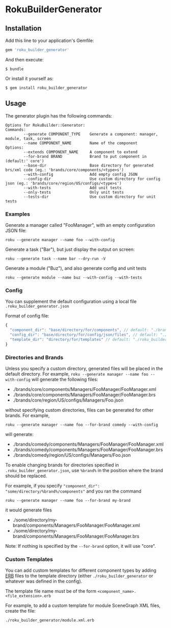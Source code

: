 # RokuBuilderGenerator

## Installation

Add this line to your application's Gemfile:

```ruby
gem 'roku_builder_generator'
```

And then execute:

    $ bundle

Or install it yourself as:

    $ gem install roku_builder_generator

## Usage

The generator plugin has the following commands:

```
Options for RokuBuilder::Generator:
Commands:
        --generate COMPONENT_TYPE    Generate a component: manager, module, task, screen
        --name COMPONENT_NAME        Name of the component
Options:
        --extends COMPONENT_NAME     A component to extend
        --for-brand BRAND            Brand to put component in (default:' core')
        --base-dir                   Base directory for generated brs/xml code (eg.: 'brands/core/components/<type>s')
        --with-config                Add empty config JSON
        --config-dir                 Use custom directory for config json (eg.: 'brands/core/region/US/configs/<type>s')
        --with-tests                 Add unit tests
        --only-tests                 Only unit tests
        --tests-dir                  Use custom directory for unit tests

```

### Examples

Generate a manager called "FooManager", with an empty configuration JSON file:

`roku --generate manager --name foo --with-config`

Generate a task ("Bar"), but just display the output on screen:

`roku --generate task --name bar --dry-run -V`

Generate a module ("Buz"), and also generate config and unit tests

`roku --generate module --name buz --with-config --with-tests`

### Config

You can supplement the default configuration using a local file `.roku_builder_generator.json`

Format of config file:

```js
{
  "component_dir": "base/directory/for/components", // default: "./brands/%brand%/components"
  "config_dir": "base/directory/for/config/json/files", // default: "./brands/%brand%/region/US/configs"
  "template_dir": "directory/for/templates" // default: "./roku_builder_generator"
}
```

### Directories and Brands

Unless you specify a custom directory, generated files will be placed in the default directory. For example,
`roku --generate manager --name foo --with-config`
will generate the following files:

- ./brands/core/components/Managers/FooManager/FooManager.xml
- ./brands/core/components/Managers/FooManager/FooManager.brs
- ./brands/core/region/US/configs/Managers/Foo.json

without specifying custom directories, files can be generated for other brands. For example,

`roku --generate manager --name foo --for-brand comedy --with-config`

will generate:

- ./brands/comedy/components/Managers/FooManager/FooManager.xml
- ./brands/comedy/components/Managers/FooManager/FooManager.brs
- ./brands/comedy/region/US/configs/Managers/Foo.json

To enable changing brands for directories specified in `.roku_builder_generator.json`, use `%brand%` in the position where the brand should be replaced.

For example, if you specify `"component_dir": "some/directory/%brand%/components"` and you ran the command

`roku --generate manager --name foo --for-brand my-brand`

it would generate files

- ./some/directory/my-brand/components/Managers/FooManager/FooManager.xml
- ./some/directory/my-brand/components/Managers/FooManager/FooManager.brs

Note: If nothing is specified by the `--for-brand` option, it will use "core".

### Custom Templates

You can add custom templates for different component types by adding [ERB](https://www.stuartellis.name/articles/erb/) files to the template directory (either `./roku_builder_generator` or whatever was defined in the config).

The template file name must be of the form `<component_name>.<file_extension>.erb`

For example, to add a custom template for module SceneGraph XML files, create the file:

`./roku_builder_generator/module.xml.erb`
